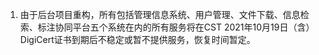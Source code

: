 <!--
author: yuany3721
date: 2021-10-15
title: 21.10.15更新日志
tags: Web 更新日志
summary: 暂停后台服务
-->
1.  由于后台项目重构，所有包括管理信息系统、用户管理、文件下载、信息检索、标注协同平台五个系统在内的所有服务将在CST 2021年10月19日（含）DigiCert证书到期后不稳定或暂不提供服务，恢复时间暂定。